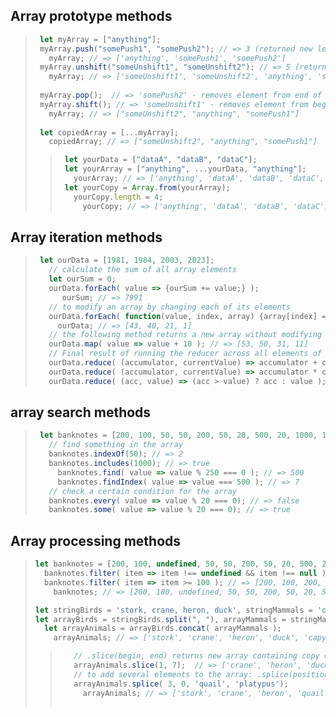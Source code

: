 ## Array prototype methods

> ```javascript
>  let myArray = ["anything"];
>  myArray.push("somePush1", "somePush2"); // => 3 (returned new length) & adding data to the end of the array
>    myArray; // => ['anything', 'somePush1', 'somePush2']
>  myArray.unshift("someUnshift1", "someUnshift2"); // => 5 (returned new length) & adding data to the begin of the array
>    myArray; // => ['someUnshift1', 'someUnshift2', 'anything', 'somePush1', 'somePush2']
>    
>  myArray.pop();  // => 'somePush2' - removes element from end of array and returns it
>  myArray.shift(); // => 'someUnshift1' - removes element from begin of array and returns it
>    myArray; // => ["someUnshift2", "anything", "somePush1"]
>    
>  let copiedArray = [...myArray];
>    copiedArray; // => ["someUnshift2", "anything", "somePush1"]
> ```
> > ```javascript   
> >  let yourData = ["dataA", "dataB", "dataC"];
> >  let yourArray = ["anything", ...yourData, "anything"];
> >    yourArray; // => ['anything', 'dataA', 'dataB', 'dataC', 'anything']
> >  let yourCopy = Array.from(yourArray);
> >    yourCopy.length = 4;
> >      yourCopy; // => ['anything', 'dataA', 'dataB', 'dataC']
> > ```

## Array iteration methods

> ```javascript
>  let ourData = [1981, 1984, 2003, 2023];
>    // calculate the sum of all array elements
>    let ourSum = 0;
>    ourData.forEach( value => {ourSum += value;} );
>       ourSum; // => 7991
>    // to modify an array by changing each of its elements
>    ourData.forEach( function(value, index, array) {array[index] = 2024 - value;} );
>      ourData; // => [43, 40, 21, 1]
>    // the following method returns a new array without modifying the original array
>    ourData.map( value => value + 10 ); // => [53, 50, 31, 11]
>    // Final result of running the reducer across all elements of the array is a single value.
>    ourData.reduce( (accumulator, currentValue) => accumulator + currentValue, 0 ); // => 7991
>    ourData.reduce( (accumulator, currentValue) => accumulator * currentValue, 1 ); // => 15925862998976
>    ourData.reduce( (acc, value) => (acc > value) ? acc : value ); // => 2023
> ```

## array search methods

>  ```javascript 
>   let banknotes = [200, 100, 50, 50, 200, 50, 20, 500, 20, 1000, 100];
>     // find something in the array
>     banknotes.indexOf(50); // => 2
>     banknotes.includes(1000); // => true
>       banknotes.find( value => value % 250 === 0 ); // => 500
>       banknotes.findIndex( value => value === 500 ); // => 7
>     // check a certain condition for the array
>     banknotes.every( value => value % 20 === 0); // => false
>     banknotes.some( value => value % 20 === 0); // => true
>  ```

## Array processing methods

>  ```javascript 
>  let banknotes = [200, 100, undefined, 50, 50, 200, 50, 20, 500, 20, null, 1000, 100];
>    banknotes.filter( item => item !== undefined && item !== null ); // => [200, 100, 50, 50, 200, 50, 20, 500, 20, 1000, 100]
>    banknotes.filter( item => item >= 100 ); // => [200, 100, 200, 500, 1000, 100]
>      banknotes; // => [200, 100, undefined, 50, 50, 200, 50, 20, 500, 20, null, 1000, 100]
>
>  let stringBirds = 'stork, crane, heron, duck', stringMammals = 'capybara, beaver, raccoon, skunk';
>  let arrayBirds = stringBirds.split(", "), arrayMammals = stringMammals.split(", ");
>    let arrayAnimals = arrayBirds.concat( arrayMammals );
>      arrayAnimals; // => ['stork', 'crane', 'heron', 'duck', 'capybara', 'beaver', 'raccoon', 'skunk']
> ``` 
> > ```javascript  
> >    // .slice(begin, end) returns new array containing copy of part of the original array without changing it 
> >    arrayAnimals.slice(1, 7);  // => ['crane', 'heron', 'duck', 'capybara', 'beaver', 'raccoon']
> >    // to add several elements to the array: .splice(position, 0, new_element_1, new_element_2, ...)
> >    arrayAnimals.splice( 3, 0, 'quail', 'platypus');
> >      arrayAnimals; // => ['stork', 'crane', 'heron', 'quail', 'platypus', 'duck', 'capybara', 'beaver', 'raccoon', 'skunk']
> >      
> >  ```




